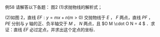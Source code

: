例58 请解答以下各题： 图2
(1)求抛物线的解析式；

(2)如图 2，直线 $E F : y = m x + n { \big ( } m > 0 { \big ) }$ 交抛物线于 $E$ ， $F$ 两点，直线 $P F$ ， $P E$ 分别与 $y$ 轴的正、负半轴交于 $M$ ， $N$ 两点，且 $O M \cdot O N = 4 $ ．求证：直线 $E F$ 必过定点，并求出这个定点的坐标．
